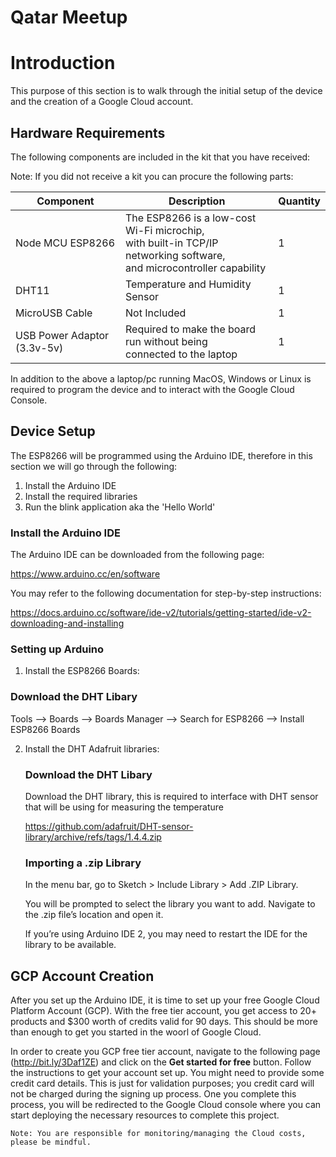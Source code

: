 # Qatar Meetup

# Introduction

This purpose of this section is to walk through the initial setup of the device and the creation of a Google Cloud account.

## Hardware Requirements

The following components are included in the kit that you have received:

Note: If you did not receive a kit you can procure the following parts:

| Component                   | Description                                                                                                                 | Quantity |
| --------------------------- | --------------------------------------------------------------------------------------------------------------------------- | -------- |
| Node MCU ESP8266            | The ESP8266 is a low-cost Wi-Fi microchip, <br>with built-in TCP/IP networking software, <br>and microcontroller capability | 1        |
| DHT11                       | Temperature and Humidity Sensor                                                                                             | 1        |
| MicroUSB Cable              | Not Included                                                                                                                | 1        |
| USB Power Adaptor (3.3v-5v) | Required to make the board run without being <br>connected to the laptop                                                    | 1        |

In addition to the above a laptop/pc running MacOS, Windows or Linux is required to program the device and to interact with the Google Cloud Console.

## Device Setup

The ESP8266 will be programmed using the Arduino IDE, therefore in this section we will go through the following:

1. Install the Arduino IDE
2. Install the required libraries
3. Run the blink application aka the 'Hello World'

### Install the Arduino IDE

The Arduino IDE can be downloaded from the following page:

https://www.arduino.cc/en/software

You may refer to the following documentation for step-by-step instructions:

https://docs.arduino.cc/software/ide-v2/tutorials/getting-started/ide-v2-downloading-and-installing

### Setting up Arduino

1. Install the ESP8266 Boards:

### Download the DHT Libary

Tools --> Boards --> Boards Manager --> Search for ESP8266 --> Install ESP8266 Boards

2. Install the DHT Adafruit libraries:

   ### Download the DHT Libary

   Download the DHT library, this is required to interface with DHT sensor that will be using for measuring the temperature

   https://github.com/adafruit/DHT-sensor-library/archive/refs/tags/1.4.4.zip

   ### Importing a .zip Library

   In the menu bar, go to Sketch > Include Library > Add .ZIP Library.

   You will be prompted to select the library you want to add. Navigate to the .zip file’s location and open it.

   If you’re using Arduino IDE 2, you may need to restart the IDE for the library to be available.

## GCP Account Creation

After you set up the Arduino IDE, it is time to set up your free Google Cloud Platform Account (GCP). With the free tier account, you get access to 20+ products and $300 worth of credits valid for 90 days. This should be more than enough to get you started in the woorl of Google Cloud.

In order to create you GCP free tier account, navigate to the following page (http://bit.ly/3Daf1ZE) and click on the **Get started for free** button. Follow the instructions to get your account set up. You might need to provide some credit card details. This is just for validation purposes; you credit card will not be charged during the signing up process. One you complete this process, you will be redirected to the Google Cloud console where you can start deploying the necessary resources to complete this project.

```
Note: You are responsible for monitoring/managing the Cloud costs, please be mindful.
```
